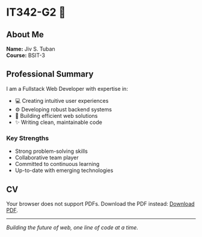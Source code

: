 # IT342-G2 🚀

## About Me

**Name:** Jiv S. Tuban  
**Course:** BSIT-3

## Professional Summary

I am a Fullstack Web Developer with expertise in:

- 💻 Creating intuitive user experiences
- ⚙️ Developing robust backend systems
- 🎯 Building efficient web solutions
- ✨ Writing clean, maintainable code

### Key Strengths

- Strong problem-solving skills
- Collaborative team player
- Committed to continuous learning
- Up-to-date with emerging technologies

## CV

<object data="https://drive.google.com/file/d/1ZGC12GkLalDcdKqgBLGfbZY5LRJtmqXt/view?usp=sharing" type="application/pdf" width="100%" height="600px">
  <p>Your browser does not support PDFs. Download the PDF instead: <a href="https://drive.google.com/file/d/1ZGC12GkLalDcdKqgBLGfbZY5LRJtmqXt/view?usp=sharing">Download PDF</a>.</p>
</object>

---

*Building the future of web, one line of code at a time.*